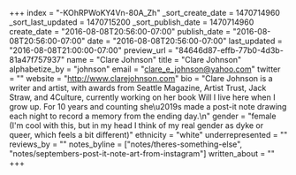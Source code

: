 +++
index = "-KOhRPWoKY4Vn-80A_Zh"
_sort_create_date = 1470714960
_sort_last_updated = 1470715200
_sort_publish_date = 1470714960
create_date = "2016-08-08T20:56:00-07:00"
publish_date = "2016-08-08T20:56:00-07:00"
date = "2016-08-08T20:56:00-07:00"
last_updated = "2016-08-08T21:00:00-07:00"
preview_url = "84646d87-effb-77b0-4d3b-81a47f757937"
name = "Clare Johnson"
title = "Clare Johnson"
alphabetize_by = "johnson"
email = "clare_e_johnson@yahoo.com"
twitter = ""
website = "http://www.clarejohnson.com"
bio = "Clare Johnson is a writer and artist, with awards from Seattle Magazine, Artist Trust, Jack Straw, and 4Culture, currently working on her book Will I live here when I grow up. For 10 years and counting she\u2019s made a post-it note drawing each night to record a memory from the ending day.\n"
gender = "female (I'm cool with this, but in my head I think of my real gender as dyke or queer, which feels a bit different)"
ethnicity = "white"
underrepresented = ""
reviews_by = ""
notes_byline = ["notes/theres-something-else", "notes/septembers-post-it-note-art-from-instagram"]
written_about = ""
+++

